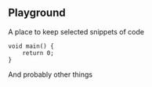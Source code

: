 ## Playground

A place to keep selected snippets of code

    void main() {
        return 0;
    }

And probably other things

